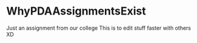 # WhyPDAAssignmentsExist

Just an assignment from our college
This is to edit stuff faster with others XD

